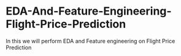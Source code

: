 # EDA-And-Feature-Engineering-Flight-Price-Prediction
In this we will perform EDA and Feature engineering on Flight Price Prediction
